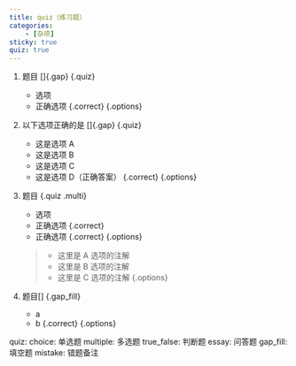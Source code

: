 ```yaml
---
title: quiz（练习题）
categories: 
    - [杂项]
sticky: true
quiz: true
---
```


1. 题目 []{.gap} {.quiz}
    - 选项
    - 正确选项 {.correct}
{.options}


1. 以下选项正确的是 []{.gap} {.quiz}
    - 这是选项 A
    - 这是选项 B
    - 这是选项 C
    - 这是选项 D（正确答案） {.correct}
{.options}

1. 题目 {.quiz .multi}
    - 选项
    - 正确选项 {.correct}
    - 正确选项 {.correct}
{.options}
    > - 这里是 A 选项的注解
    > - 这里是 B 选项的注解
    > - 这里是 C 选项的注解
    > {.options}

1. 题目[] {.gap_fill}
   - a 
   - b {.correct}
{.options}

quiz:
  choice: 单选题
  multiple: 多选题
  true_false: 判断题
  essay: 问答题
  gap_fill: 填空题
  mistake: 错题备注